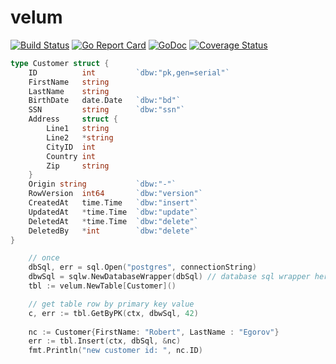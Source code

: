 # velum
[![Build Status](https://github.com/axkit/velum/actions/workflows/go.yml/badge.svg)](https://github.com/axkit/velum/actions)
[![Go Report Card](https://goreportcard.com/badge/github.com/axkit/velum)](https://goreportcard.com/report/github.com/axkit/velum)
[![GoDoc](https://pkg.go.dev/badge/github.com/axkit/velum)](https://pkg.go.dev/github.com/axkit/velum)
[![Coverage Status](https://coveralls.io/repos/github/axkit/velum/badge.svg?branch=main)](https://coveralls.io/github/axkit/velum?branch=master)

 




```go
type Customer struct {
	ID 			int  		`dbw:"pk,gen=serial"` 
	FirstName 	string 
	LastName 	string 
	BirthDate   date.Date   `dbw:"bd"`     
	SSN         string 		`dbw:"ssn"`
	Address 	struct {
		Line1 	string 
		Line2 	*string
		CityID 	int 
		Country int 
		Zip 	string 
	} 
	Origin string  		 	`dbw:"-"`
	RowVersion 	int64		`dbw:"version"`
	CreatedAt 	time.Time  	`dbw:"insert"`
	UpdatedAt 	*time.Time 	`dbw:"update"`
	DeletedAt 	*time.Time 	`dbw:"delete"`
	DeletedBy 	*int       	`dbw:"delete"`
}

	// once
	dbSql, err = sql.Open("postgres", connectionString)
	dbwSql = sqlw.NewDatabaseWrapper(dbSql) // database sql wrapper here, pgx supported too
	tbl := velum.NewTable[Customer]()

	// get table row by primary key value
	c, err := tbl.GetByPK(ctx, dbwSql, 42)
	
	nc := Customer{FirstName: "Robert", LastName : "Egorov"}
	err := tbl.Insert(ctx, dbSql, &nc)
	fmt.Println("new customer id: ", nc.ID)
